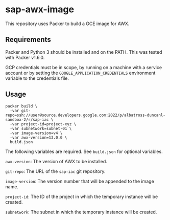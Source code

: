 # sap-awx-image

This repository uses Packer to build a GCE image for AWX.

## Requirements

Packer and Python 3 should be installed and on the PATH. This was tested with Packer v1.6.0.

GCP credentials must be in scope, by running on a machine with a service account or by setting the `GOOGLE_APPLICATION_CREDENTIALS` environment variable to the credentials file.

## Usage

```
packer build \
  -var git-repo=ssh://user@source.developers.google.com:2022/p/albatross-duncanl-sandbox-2/r/sap-iac \
  -var project-id=project-xyz \
  -var subnetwork=subnet-01 \
  -var image-version=v4 \
  -var awx-version=13.0.0 \
  build.json
```

The following variables are required. See `build.json` for optional variables.

`awx-version`: The version of AWX to be installed.

`git-repo`: The URL of the `sap-iac` git repository.

`image-version`: The version number that will be appended to the image name.

`project-id`: The ID of the project in which the temporary instance will be created.

`subnetwork`: The subnet in which the temporary instance will be created.
